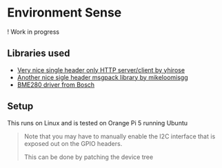 # Environment Sense

! Work in progress

## Libraries used
- [Very nice single header only HTTP server/client by yhirose](https://github.com/yhirose/cpp-httplib)
- [Another nice sigle header msgpack library by mikeloomisgg](https://github.com/mikeloomisgg/cppack)
- [BME280 driver from Bosch](https://github.com/boschsensortec/BME280_driver)

## Setup
This runs on Linux and is tested on Orange Pi 5 running Ubuntu
> Note that you may have to manually enable the I2C interface that is exposed out on the GPIO headers.
> 
> This can be done by patching the device tree